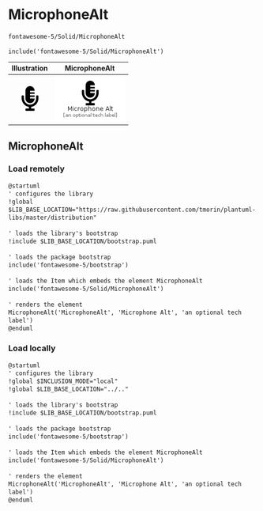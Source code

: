 # MicrophoneAlt


```text
fontawesome-5/Solid/MicrophoneAlt
```

```text
include('fontawesome-5/Solid/MicrophoneAlt')
```



| Illustration | MicrophoneAlt |
| :---: | :---: |
| ![illustration for Illustration](../../fontawesome-5/Solid/MicrophoneAlt.png) | ![illustration for MicrophoneAlt](../../fontawesome-5/Solid/MicrophoneAlt.Local.png) |




## MicrophoneAlt

### Load remotely
```plantuml
@startuml
' configures the library
!global $LIB_BASE_LOCATION="https://raw.githubusercontent.com/tmorin/plantuml-libs/master/distribution"

' loads the library's bootstrap
!include $LIB_BASE_LOCATION/bootstrap.puml

' loads the package bootstrap
include('fontawesome-5/bootstrap')

' loads the Item which embeds the element MicrophoneAlt
include('fontawesome-5/Solid/MicrophoneAlt')

' renders the element
MicrophoneAlt('MicrophoneAlt', 'Microphone Alt', 'an optional tech label')
@enduml
```

### Load locally
```plantuml
@startuml
' configures the library
!global $INCLUSION_MODE="local"
!global $LIB_BASE_LOCATION="../.."

' loads the library's bootstrap
!include $LIB_BASE_LOCATION/bootstrap.puml

' loads the package bootstrap
include('fontawesome-5/bootstrap')

' loads the Item which embeds the element MicrophoneAlt
include('fontawesome-5/Solid/MicrophoneAlt')

' renders the element
MicrophoneAlt('MicrophoneAlt', 'Microphone Alt', 'an optional tech label')
@enduml
```

